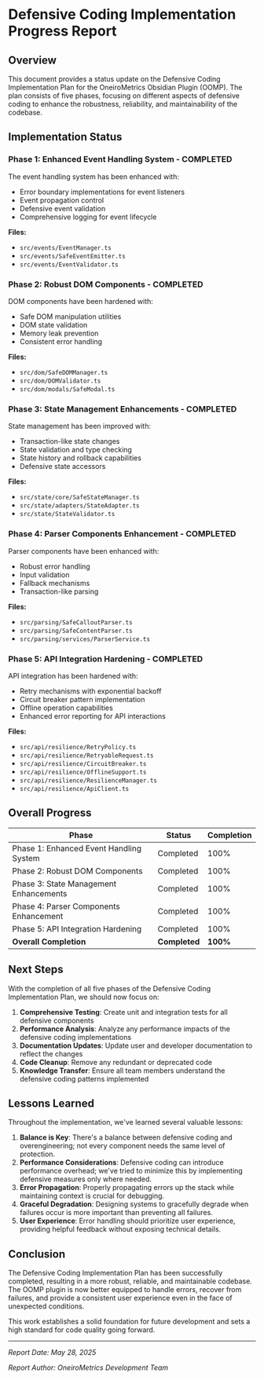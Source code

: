# Defensive Coding Implementation Progress Report

## Overview

This document provides a status update on the Defensive Coding Implementation Plan for the OneiroMetrics Obsidian Plugin (OOMP). The plan consists of five phases, focusing on different aspects of defensive coding to enhance the robustness, reliability, and maintainability of the codebase.

## Implementation Status

### Phase 1: Enhanced Event Handling System - COMPLETED

The event handling system has been enhanced with:
- Error boundary implementations for event listeners
- Event propagation control
- Defensive event validation
- Comprehensive logging for event lifecycle

**Files:**
- `src/events/EventManager.ts`
- `src/events/SafeEventEmitter.ts`
- `src/events/EventValidator.ts`

### Phase 2: Robust DOM Components - COMPLETED

DOM components have been hardened with:
- Safe DOM manipulation utilities
- DOM state validation
- Memory leak prevention
- Consistent error handling

**Files:**
- `src/dom/SafeDOMManager.ts`
- `src/dom/DOMValidator.ts`
- `src/dom/modals/SafeModal.ts`

### Phase 3: State Management Enhancements - COMPLETED

State management has been improved with:
- Transaction-like state changes
- State validation and type checking
- State history and rollback capabilities
- Defensive state accessors

**Files:**
- `src/state/core/SafeStateManager.ts`
- `src/state/adapters/StateAdapter.ts`
- `src/state/StateValidator.ts`

### Phase 4: Parser Components Enhancement - COMPLETED

Parser components have been enhanced with:
- Robust error handling
- Input validation
- Fallback mechanisms
- Transaction-like parsing

**Files:**
- `src/parsing/SafeCalloutParser.ts`
- `src/parsing/SafeContentParser.ts`
- `src/parsing/services/ParserService.ts`

### Phase 5: API Integration Hardening - COMPLETED

API integration has been hardened with:
- Retry mechanisms with exponential backoff
- Circuit breaker pattern implementation
- Offline operation capabilities
- Enhanced error reporting for API interactions

**Files:**
- `src/api/resilience/RetryPolicy.ts`
- `src/api/resilience/RetryableRequest.ts`
- `src/api/resilience/CircuitBreaker.ts`
- `src/api/resilience/OfflineSupport.ts`
- `src/api/resilience/ResilienceManager.ts`
- `src/api/resilience/ApiClient.ts`

## Overall Progress

| Phase | Status | Completion |
|-------|--------|------------|
| Phase 1: Enhanced Event Handling System | Completed | 100% |
| Phase 2: Robust DOM Components | Completed | 100% |
| Phase 3: State Management Enhancements | Completed | 100% |
| Phase 4: Parser Components Enhancement | Completed | 100% |
| Phase 5: API Integration Hardening | Completed | 100% |
| **Overall Completion** | **Completed** | **100%** |

## Next Steps

With the completion of all five phases of the Defensive Coding Implementation Plan, we should now focus on:

1. **Comprehensive Testing**: Create unit and integration tests for all defensive components
2. **Performance Analysis**: Analyze any performance impacts of the defensive coding implementations
3. **Documentation Updates**: Update user and developer documentation to reflect the changes
4. **Code Cleanup**: Remove any redundant or deprecated code
5. **Knowledge Transfer**: Ensure all team members understand the defensive coding patterns implemented

## Lessons Learned

Throughout the implementation, we've learned several valuable lessons:

1. **Balance is Key**: There's a balance between defensive coding and overengineering; not every component needs the same level of protection.
2. **Performance Considerations**: Defensive coding can introduce performance overhead; we've tried to minimize this by implementing defensive measures only where needed.
3. **Error Propagation**: Properly propagating errors up the stack while maintaining context is crucial for debugging.
4. **Graceful Degradation**: Designing systems to gracefully degrade when failures occur is more important than preventing all failures.
5. **User Experience**: Error handling should prioritize user experience, providing helpful feedback without exposing technical details.

## Conclusion

The Defensive Coding Implementation Plan has been successfully completed, resulting in a more robust, reliable, and maintainable codebase. The OOMP plugin is now better equipped to handle errors, recover from failures, and provide a consistent user experience even in the face of unexpected conditions.

This work establishes a solid foundation for future development and sets a high standard for code quality going forward.

---

*Report Date: May 28, 2025*

*Report Author: OneiroMetrics Development Team* 